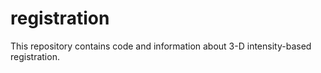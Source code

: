 # registration

This repository contains code and information about 3-D intensity-based registration.
